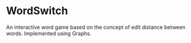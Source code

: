 # WordSwitch
An interactive word game based on the concept of edit distance between words. Implemented using Graphs. 
